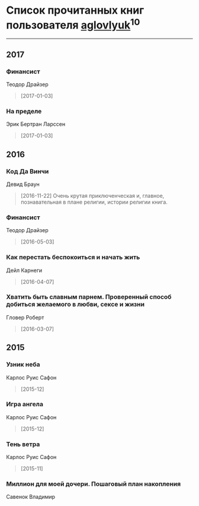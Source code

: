 # Список прочитанных книг пользователя [aglovlyuk](https://plus.google.com/113033184709492089410)<sup>10</sup>
---

## 2017

### Финансист
Теодор Драйзер
> [2017-01-03] 


### На пределе
Эрик Бертран Ларссен
> [2017-01-03] 



## 2016

### Код Да Винчи
Девид Браун
> [2016-11-22] Очень крутая приключенческая и, главное, познавательная в плане религии, истории религии книга.


### Финансист
Теодор Драйзер
> [2016-05-03] 


### Как перестать беспокоиться и начать жить
Дейл Карнеги
> [2016-04-07] 


### Хватить быть славным парнем. Проверенный способ добиться желаемого в любви, сексе и жизни
Гловер Роберт
> [2016-03-07] 



## 2015

### Узник неба
Карлос Руис Сафон
> [2015-12] 


### Игра ангела
Карлос Руис Сафон
> [2015-12] 


### Тень ветра
Карлос Руис Сафон
> [2015-11] 


### Миллион для моей дочери. Пошаговый план накопления
Савенок Владимир



